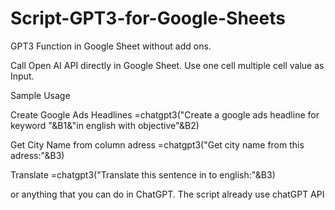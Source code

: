 # Script-GPT3-for-Google-Sheets
GPT3 Function in Google Sheet without add ons. 


Call Open AI API directly in Google Sheet. Use one cell multiple cell value as Input.


Sample Usage

Create Google Ads Headlines
=chatgpt3("Create a google ads headline for keyword "&B1&"in english with objective"&B2)

Get City Name from column adress
=chatgpt3("Get city name from this adress:"&B3)

Translate
=chatgpt3("Translate this sentence in to english:"&B3)


or anything that you can do in ChatGPT. The script already use chatGPT API


